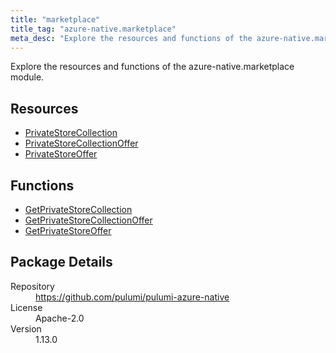 ```yaml
---
title: "marketplace"
title_tag: "azure-native.marketplace"
meta_desc: "Explore the resources and functions of the azure-native.marketplace module."
---
```


<!-- WARNING: this file was generated by Pulumi Docs Generator. -->
<!-- Do not edit by hand unless you're certain you know what you are doing! -->

Explore the resources and functions of the azure-native.marketplace module.

<h2 id="resources">Resources</h2>
<ul class="api">
    <li><a href="privatestorecollection" title="PrivateStoreCollection"><span class="symbol resource"></span>PrivateStoreCollection</a></li>
    <li><a href="privatestorecollectionoffer" title="PrivateStoreCollectionOffer"><span class="symbol resource"></span>PrivateStoreCollectionOffer</a></li>
    <li><a href="privatestoreoffer" title="PrivateStoreOffer"><span class="symbol resource"></span>PrivateStoreOffer</a></li>
</ul>

<h2 id="functions">Functions</h2>
<ul class="api">
    <li><a href="getprivatestorecollection" title="GetPrivateStoreCollection"><span class="symbol function"></span>GetPrivateStoreCollection</a></li>
    <li><a href="getprivatestorecollectionoffer" title="GetPrivateStoreCollectionOffer"><span class="symbol function"></span>GetPrivateStoreCollectionOffer</a></li>
    <li><a href="getprivatestoreoffer" title="GetPrivateStoreOffer"><span class="symbol function"></span>GetPrivateStoreOffer</a></li>
</ul>

<h2 id="package-details">Package Details</h2>
<dl class="package-details">
	<dt>Repository</dt>
	<dd><a href="https://github.com/pulumi/pulumi-azure-native">https://github.com/pulumi/pulumi-azure-native</a></dd>
	<dt>License</dt>
	<dd>Apache-2.0</dd>
	<dt>Version</dt>
	<dd>1.13.0</dd>
</dl>

